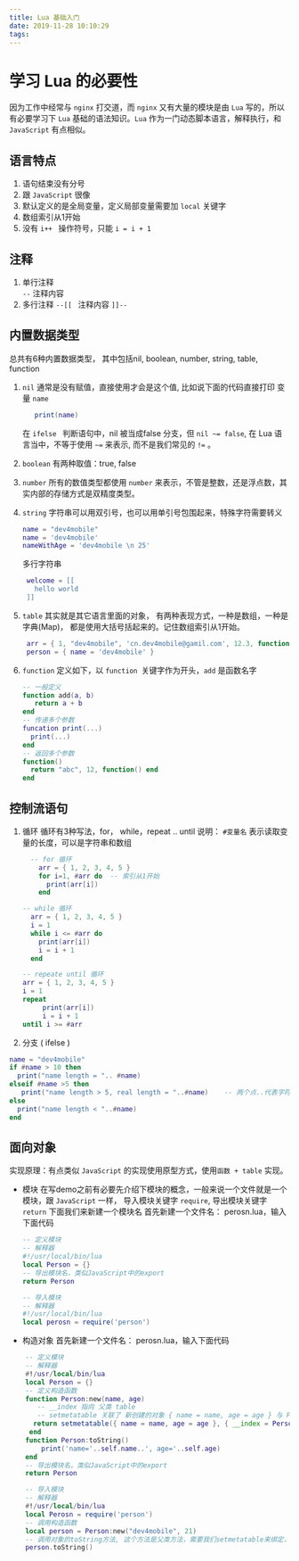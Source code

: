 ```yaml
---
title: Lua 基础入门
date: 2019-11-28 10:10:29
tags:
---
```

# 学习 Lua 的必要性
因为工作中经常与 `nginx` 打交道，而 `nginx` 又有大量的模块是由 `Lua` 写的，所以有必要学习下 `Lua` 基础的语法知识。`Lua` 作为一门动态脚本语言，解释执行，和 `JavaScript` 有点相似。

## 语言特点
1. 语句结束没有分号
2. 跟 `JavaScript` 很像
3. 默认定义的是全局变量，定义局部变量需要加 `local` 关键字
4. 数组索引从1开始
5. 没有 `i++ ` 操作符号，只能 `i = i + 1`

## 注释
1. 单行注释  
	`--` 注释内容
3. 多行注释
	`--[[ `
       注释内容
	`]]--`
	
## 内置数据类型	
总共有6种内置数据类型， 其中包括nil, boolean, number, string, table, function
1. `nil`
	通常是没有赋值，直接使用才会是这个值, 比如说下面的代码直接打印 变量 `name`
	```lua
	   print(name)
	```
   在 `ifelse ` 判断语句中，nil 被当成false 分支，但 `nil ~= false`, 在 Lua 语言当中，不等于使用 `~=` 来表示, 而不是我们常见的 `!=` 。
2. `boolean`
    有两种取值：true, false
3. `number`
    所有的数值类型都使用 `number` 来表示，不管是整数，还是浮点数，其实内部的存储方式是双精度类型。
4. `string`
	字符串可以用双引号，也可以用单引号包围起来，特殊字符需要转义
	```lua
	name = "dev4mobile"
	name = 'dev4mobile'
	nameWithAge = 'dev4mobile \n 25'
	```
	多行字符串
	```lua
	 welcome = [[
	   hello world
	 ]]
	```
	
5. `table`
   其实就是其它语言里面的对象， 有两种表现方式，一种是数组，一种是字典(Map)，
   都是使用大括号括起来的。记住数组索引从1开始。
   ```lua
    arr = { 1, "dev4mobile", 'cn.dev4mobile@gamil.com', 12.3, function()endv}
    person = { name = 'dev4mobile' }
   ```
6. `function`
定义如下，以 `function `关键字作为开头，`add` 是函数名字
	 ```lua
	 -- 一般定义
	 function add(a, b)
	    return a + b
	 end
	 -- 传递多个参数
	 funcation print(...)
	   print(...)
	 end
	 -- 返回多个参数
	 function()
	   return "abc", 12, function() end
	 end
	 ```
	
## 控制流语句
1. 循环
 	循环有3种写法，for， while，repeat .. until
 	说明： `#变量名` 表示读取变量的长度，可以是字符串和数组
 	```lua
 	  -- for 循环
    	arr = { 1, 2, 3, 4, 5 }
    	for i=1, #arr do  -- 索引从1开始
    	  print(arr[i])
    	end
   ```
   ```lua
   -- while 循环
     arr = { 1, 2, 3, 4, 5 }
     i = 1
     while i <= #arr do
       print(arr[i])
       i = i + 1
     end
   ```
   ```lua
   -- repeate until 循环
   arr = { 1, 2, 3, 4, 5 }
   i = 1
   repeat
   		print(arr[i])
   		i = i + 1
   until i >= #arr
   ```
2. 分支	( ifelse )
```lua
name = "dev4mobile"
if #name > 10 then
  print("name length = ".. #name)
elseif #name >5 then
   print("name length > 5, real length = "..#name)    -- 两个点..代表字符串?
else 
  print("name length < "..#name)
end
```
## 面向对象
实现原理：有点类似 `JavaScript` 的实现使用原型方式，使用`函数 + table` 实现。
* 模块
在写demo之前有必要先介绍下模块的概念，一般来说一个文件就是一个模块，跟 `JavaScript` 一样， 导入模块关键字 `require`, 导出模块关键字`return`
下面我们来新建一个模块名
首先新建一个文件名： perosn.lua，输入下面代码
	```lua
	-- 定义模块
	-- 解释器
	#!/usr/local/bin/lua
	local Person = {}
	-- 导出模块名，类似JavaScript中的export
	return Person 
	```
	```lua
	-- 导入模块
	-- 解释器
	#!/usr/local/bin/lua
	local perosn = require('person')
	```
* 构造对象
首先新建一个文件名： perosn.lua，输入下面代码
```lua
	-- 定义模块
	-- 解释器
	#!/usr/local/bin/lua
	local Person = {}
	-- 定义构造函数
	function Person:new(name, age)
	   -- __index 指向 父类 table
	   -- setmetatable 关联了 新创建的对象 { name = name, age = age } 与 Person 对象
	  return setmetatable({ name = name, age = age }, { __index = Person })
	 end
	function Person:toString() 
		print('name='..self.name..', age='..self.age)
	end
	-- 导出模块名，类似JavaScript中的export
	return Person 
```
```lua
	-- 导入模块
	-- 解释器
	#!/usr/local/bin/lua
	local Perosn = require('person')
	-- 调用构造函数
	local person = Person:new("dev4mobile", 21)
	-- 调用对象的toString方法, 这个方法是父类方法，需要我们setmetatable来绑定，也就是我们定义对象时 setmetatable({ name = name, age = age }, { __index = Person }) 来绑定的
	person.toString()
```
